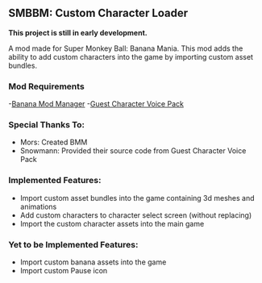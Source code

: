 ## SMBBM: Custom Character Loader
**This project is still in early development.**

A mod made for Super Monkey Ball: Banana Mania. This mod adds the ability to add custom characters into the game by importing custom asset bundles.

### Mod Requirements
-[Banana Mod Manager](https://github.com/MorsGames/BananaModManager)
-[Guest Character Voice Pack](https://gamebanana.com/mods/331507)

### Special Thanks To:
- Mors: Created BMM
- Snowmann: Provided their source code from Guest Character Voice Pack

### Implemented Features:
- Import custom asset bundles into the game containing 3d meshes and animations
- Add custom characters to character select screen (without replacing)
- Import the custom character assets into the main game

### Yet to be Implemented Features:
- Import custom banana assets into the game
- Import custom Pause icon
